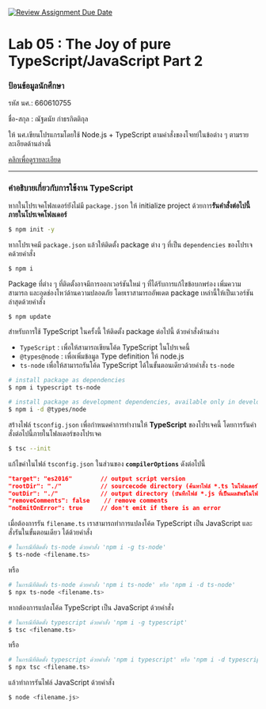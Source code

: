 [![Review Assignment Due Date](https://classroom.github.com/assets/deadline-readme-button-22041afd0340ce965d47ae6ef1cefeee28c7c493a6346c4f15d667ab976d596c.svg)](https://classroom.github.com/a/GHgnsbI8)
# Lab 05 : The Joy of pure TypeScript/JavaScript Part 2

### ป้อนข้อมูลนักศึกษา

รหัส นศ.: 660610755

ชื่อ-สกุล : ณัฐดนัย กำธรกิตติกุล

ให้ นศ.เขียนโปรแกรมโดยใช้ Node.js + TypeScript ตามคำสั่งของโจทย์ในข้อต่าง ๆ ตามรายละเอียดด้านล่างนี้

[คลิกเพื่อดูรายละเอียด](https://o365cmu-my.sharepoint.com/:b:/g/personal/dome_potikanond_cmu_ac_th/EdbqVdbsE_xPu3xo_zDgZ0ABjOObN6EbsNusQDQVe6mdLg?e=gl7PTn)

---

### คำอธิบายเกี่ยวกับการใช้งาน TypeScript

หากในโปรเจคโฟลเดอร์ยังไม่มี `package.json` ให้ initialize project ด้วยการ**รันคำสั่งต่อไปนี้ภายในโปรเจคโฟลเดอร์**

```bash
$ npm init -y
```

หากโปรเจคมี `package.json` แล้วให้ติดตั้ง package ต่าง ๆ ที่เป็น `dependencies` ของโปรเจคด้วยคำสั่ง

```bash
$ npm i
```

Package ที่ต่าง ๆ ที่ติดตั้งอาจมีการออกเวอร์ชันใหม่ ๆ ที่ได้รับการแก้ไขข้อบกพร่อง เพิ่มความสามารถ และอุดช่องโหว่ด้านความปลอดภัย โดยเราสามารถอัพเดต package เหล่านี้ให้เป็นเวอร์ชันล่าสุดด้วยคำสั่ง

```bash
$ npm update
```

สำหรับการใช้ TypeScript ในครั้งนี้ ให้ติดตั้ง package ต่อไปนี้ ด้วยคำสั่งด้านล่าง

- `TypeScript` : เพื่อให้สามารถเขียนโค้ด TypeScript ในโปรเจคนี้
- `@types@node` : เพื่อเพิ่มข้อมูล Type definition ให้ node.js
- `ts-node` เพื่อให้สามารถรันโค้ด TypeScript ได้ในขั้นตอนเดียวด้วยคำสั่ง `ts-node`

```bash
# install package as dependencies
$ npm i typescript ts-node

# install package as development dependencies, available only in development environment.
$ npm i -d @types/node
```

สร้างไฟล์ `tsconfig.json` เพื่อกำหนดค่าการทำงานให้ **TypeScript** ของโปรเจคนี้ โดยการรันคำสั่งต่อไปนี้ภายในโฟลเดอร์ของโปรเจค

```bash
$ tsc --init
```

แก้ไขค่าในไฟล์ `tsconfig.json` ในส่วนของ **`compilerOptions`** ดังต่อไปนี้

```json
"target": "es2016"        // output script version
"rootDir": "./"           // sourcecode directory (ค้นหาไฟล์ *.ts ในโฟลเดอร์ใด)
"outDir": "./"            // output directory (บันทึกไฟล์ *.js ที่เป็นผลลัพธ์ในโฟลเดอร์ใด)
"removeComments": false    // remove comments
"noEmitOnError": true     // don't emit if there is an error
```

เมื่อต้องการรัน `filename.ts` เราสามารถทำการแปลงโค้ด TypeScript เป็น JavaScript และสั่งรันในขั้นตอนเดียว ได้ด้วยคำสั่ง

```bash
# ในกรณีที่ติดตั้ง ts-node ด้วยคำสั่ง 'npm i -g ts-node'
$ ts-node <filename.ts>
```

หรือ

```bash
# ในกรณีที่ติดตั้ง ts-node ด้วยคำสั่ง 'npm i ts-node' หรือ 'npm i -d ts-node'
$ npx ts-node <filename.ts>
```

หากต้องการแปลงโค้ด TypeScript เป็น JavaScript ด้วยคำสั่ง

```bash
# ในกรณีที่ติดตั้ง typescript ด้วยคำสั่ง 'npm i -g typescript'
$ tsc <filename.ts>
```

หรือ

```bash
# ในกรณีที่ติดตั้ง typescript ด้วยคำสั่ง 'npm i typescript' หรือ 'npm i -d typescript'
$ npx tsc <filename.ts>
```

แล้วทำการรันไฟล์ JavaScript ด้วยคำสั่ง

```bash
$ node <filename.js>
```

